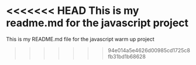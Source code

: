 <<<<<<< HEAD
This is my readme.md for the javascript project
=======
This is my README.md file for the javascript warm up project
>>>>>>> 94e014a5e4626d00985cd1725c8fb31bd1b68628
